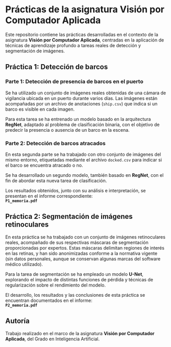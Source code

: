 # Prácticas de la asignatura Visión por Computador Aplicada

Este repositorio contiene las prácticas desarrolladas en el contexto de la asignatura **Visión por Computador Aplicada**, centradas en la aplicación de técnicas de aprendizaje profundo a tareas reales de detección y segmentación de imágenes.

## Práctica 1: Detección de barcos

### Parte 1: Detección de presencia de barcos en el puerto

Se ha utilizado un conjunto de imágenes reales obtenidas de una cámara de vigilancia ubicada en un puerto durante varios días. Las imágenes están acompañadas por un archivo de anotaciones (`ship.csv`) que indica si un barco es visible en cada imagen.

Para esta tarea se ha entrenado un modelo basado en la arquitectura **RegNet**, adaptado al problema de clasificación binaria, con el objetivo de predecir la presencia o ausencia de un barco en la escena.

### Parte 2: Detección de barcos atracados

En esta segunda parte se ha trabajado con otro conjunto de imágenes del mismo entorno, etiquetadas mediante el archivo `docked.csv` para indicar si el barco se encuentra atracado o no.

Se ha desarrollado un segundo modelo, también basado en **RegNet**, con el fin de abordar esta nueva tarea de clasificación.

Los resultados obtenidos, junto con su análisis e interpretación, se presentan en el informe correspondiente:  
**`P1_memoria.pdf`**

## Práctica 2: Segmentación de imágenes retinoculares

En esta práctica se ha trabajado con un conjunto de imágenes retinoculares reales, acompañado de sus respectivas máscaras de segmentación proporcionadas por expertos. Estas máscaras delimitan regiones de interés en las retinas, y han sido anonimizadas conforme a la normativa vigente (sin datos personales, aunque se conservan algunas marcas del software médico utilizado).

Para la tarea de segmentación se ha empleado un modelo **U-Net**, explorando el impacto de distintas funciones de pérdida y técnicas de regularización sobre el rendimiento del modelo.

El desarrollo, los resultados y las conclusiones de esta práctica se encuentran documentados en el informe:  
**`P2_memoria.pdf`**


## Autoría


Trabajo realizado en el marco de la asignatura **Visión por Computador Aplicada**, del Grado en Inteligencia Artificial.

